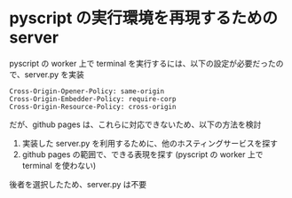 # pyscript の実行環境を再現するための server

pyscript の worker 上で terminal を実行するには、以下の設定が必要だったので、server.py を実装

```
Cross-Origin-Opener-Policy: same-origin
Cross-Origin-Embedder-Policy: require-corp
Cross-Origin-Resource-Policy: cross-origin
```

だが、github pages は、これらに対応できないため、以下の方法を検討

1. 実装した server.py を利用するために、他のホスティングサービスを探す
1. github pages の範囲で、できる表現を探す (pyscript の worker 上で terminal を使わない)

後者を選択したため、server.py は不要